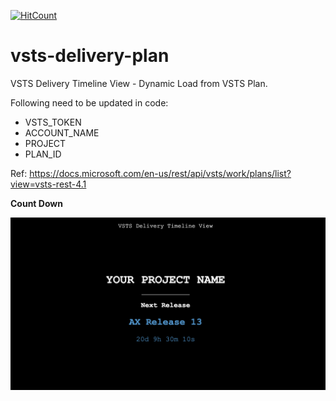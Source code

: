 [![HitCount](http://hits.dwyl.io/donofden/vsts-delivery-plan.svg)](http://hits.dwyl.io/donofden/vsts-delivery-plan)

# vsts-delivery-plan
VSTS Delivery Timeline View - Dynamic Load from VSTS Plan.

Following need to be updated in code:

- VSTS_TOKEN
- ACCOUNT_NAME
- PROJECT
- PLAN_ID

Ref: https://docs.microsoft.com/en-us/rest/api/vsts/work/plans/list?view=vsts-rest-4.1

**Count Down**

![Full screen](plan-countdown.png)
